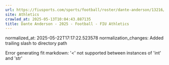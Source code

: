```yaml
---
url: https://fiusports.com/sports/football/roster/dante-anderson/13216/
site: Athletics
crawled_at: 2025-05-13T10:04:43.887135
title: Dante Anderson - 2025 - Football - FIU Athletics
---
```

normalized_at: 2025-05-22T17:17:22.523578
normalization_changes: Added trailing slash to directory path

Error generating fit markdown: '<' not supported between instances of 'int' and 'str'